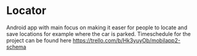 # Locator
Android app with main focus on making it easer for people to locate and save locations for example where the car is parked.
Timeschedule for the project can be found here https://trello.com/b/Hk3yuyOb/mobilapp2-schema
